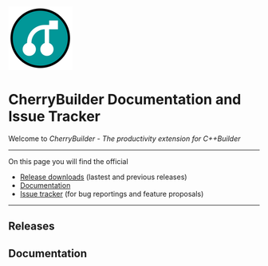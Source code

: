
![abc](img/128x128.png)
# CherryBuilder Documentation and Issue Tracker

Welcome to *CherryBuilder - The productivity extension for C++Builder*

---

On this page you will find the official
- [Release downloads](#Releases) (lastest and previous releases)
- [Documentation](#Documentation)
- [Issue tracker](https://github.com/FlKo/CherryBuilder-Doc/issues) (for bug reportings and feature proposals)

---

## Releases

## Documentation
